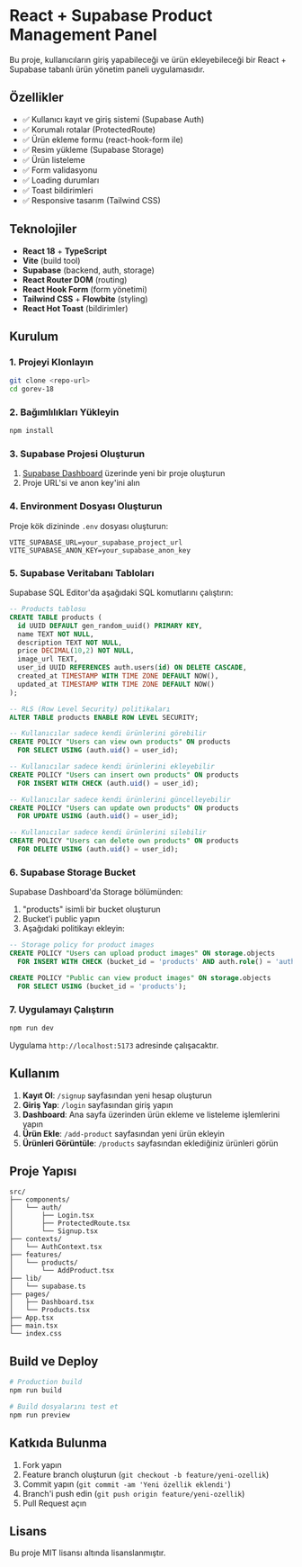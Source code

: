 # React + Supabase Product Management Panel

Bu proje, kullanıcıların giriş yapabileceği ve ürün ekleyebileceği bir React + Supabase tabanlı ürün yönetim paneli uygulamasıdır.

## Özellikler

- ✅ Kullanıcı kayıt ve giriş sistemi (Supabase Auth)
- ✅ Korumalı rotalar (ProtectedRoute)
- ✅ Ürün ekleme formu (react-hook-form ile)
- ✅ Resim yükleme (Supabase Storage)
- ✅ Ürün listeleme
- ✅ Form validasyonu
- ✅ Loading durumları
- ✅ Toast bildirimleri
- ✅ Responsive tasarım (Tailwind CSS)

## Teknolojiler

- **React 18** + **TypeScript**
- **Vite** (build tool)
- **Supabase** (backend, auth, storage)
- **React Router DOM** (routing)
- **React Hook Form** (form yönetimi)
- **Tailwind CSS** + **Flowbite** (styling)
- **React Hot Toast** (bildirimler)

## Kurulum

### 1. Projeyi Klonlayın

```bash
git clone <repo-url>
cd gorev-18
```

### 2. Bağımlılıkları Yükleyin

```bash
npm install
```

### 3. Supabase Projesi Oluşturun

1. [Supabase Dashboard](https://supabase.com/dashboard) üzerinde yeni bir proje oluşturun
2. Proje URL'si ve anon key'ini alın

### 4. Environment Dosyası Oluşturun

Proje kök dizininde `.env` dosyası oluşturun:

```env
VITE_SUPABASE_URL=your_supabase_project_url
VITE_SUPABASE_ANON_KEY=your_supabase_anon_key
```

### 5. Supabase Veritabanı Tabloları

Supabase SQL Editor'da aşağıdaki SQL komutlarını çalıştırın:

```sql
-- Products tablosu
CREATE TABLE products (
  id UUID DEFAULT gen_random_uuid() PRIMARY KEY,
  name TEXT NOT NULL,
  description TEXT NOT NULL,
  price DECIMAL(10,2) NOT NULL,
  image_url TEXT,
  user_id UUID REFERENCES auth.users(id) ON DELETE CASCADE,
  created_at TIMESTAMP WITH TIME ZONE DEFAULT NOW(),
  updated_at TIMESTAMP WITH TIME ZONE DEFAULT NOW()
);

-- RLS (Row Level Security) politikaları
ALTER TABLE products ENABLE ROW LEVEL SECURITY;

-- Kullanıcılar sadece kendi ürünlerini görebilir
CREATE POLICY "Users can view own products" ON products
  FOR SELECT USING (auth.uid() = user_id);

-- Kullanıcılar sadece kendi ürünlerini ekleyebilir
CREATE POLICY "Users can insert own products" ON products
  FOR INSERT WITH CHECK (auth.uid() = user_id);

-- Kullanıcılar sadece kendi ürünlerini güncelleyebilir
CREATE POLICY "Users can update own products" ON products
  FOR UPDATE USING (auth.uid() = user_id);

-- Kullanıcılar sadece kendi ürünlerini silebilir
CREATE POLICY "Users can delete own products" ON products
  FOR DELETE USING (auth.uid() = user_id);
```

### 6. Supabase Storage Bucket

Supabase Dashboard'da Storage bölümünden:

1. "products" isimli bir bucket oluşturun
2. Bucket'i public yapın
3. Aşağıdaki politikayı ekleyin:

```sql
-- Storage policy for product images
CREATE POLICY "Users can upload product images" ON storage.objects
  FOR INSERT WITH CHECK (bucket_id = 'products' AND auth.role() = 'authenticated');

CREATE POLICY "Public can view product images" ON storage.objects
  FOR SELECT USING (bucket_id = 'products');
```

### 7. Uygulamayı Çalıştırın

```bash
npm run dev
```

Uygulama `http://localhost:5173` adresinde çalışacaktır.

## Kullanım

1. **Kayıt Ol**: `/signup` sayfasından yeni hesap oluşturun
2. **Giriş Yap**: `/login` sayfasından giriş yapın
3. **Dashboard**: Ana sayfa üzerinden ürün ekleme ve listeleme işlemlerini yapın
4. **Ürün Ekle**: `/add-product` sayfasından yeni ürün ekleyin
5. **Ürünleri Görüntüle**: `/products` sayfasından eklediğiniz ürünleri görün

## Proje Yapısı

```
src/
├── components/
│   └── auth/
│       ├── Login.tsx
│       ├── ProtectedRoute.tsx
│       └── Signup.tsx
├── contexts/
│   └── AuthContext.tsx
├── features/
│   └── products/
│       └── AddProduct.tsx
├── lib/
│   └── supabase.ts
├── pages/
│   ├── Dashboard.tsx
│   └── Products.tsx
├── App.tsx
├── main.tsx
└── index.css
```

## Build ve Deploy

```bash
# Production build
npm run build

# Build dosyalarını test et
npm run preview
```

## Katkıda Bulunma

1. Fork yapın
2. Feature branch oluşturun (`git checkout -b feature/yeni-ozellik`)
3. Commit yapın (`git commit -am 'Yeni özellik eklendi'`)
4. Branch'i push edin (`git push origin feature/yeni-ozellik`)
5. Pull Request açın

## Lisans

Bu proje MIT lisansı altında lisanslanmıştır.

